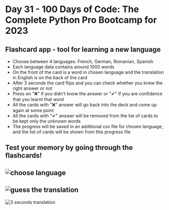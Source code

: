 # Day 31 - 100 Days of Code: The Complete Python Pro Bootcamp for 2023

## Flashcard app - tool for learning a new language
- Choose between 4 languages: French, German, Romanian, Spanish
- Each language data contains around 1000 words
- On the front of the card is a word in chosen language and the translation in English is on the back of the card
- After 3 seconds the card flips and you can check whether you knew the right answer or not
- Press on "❌" if you didn't know the answer or "✔" if you are confidence that you learnt that word
- All the cards with "❌" answer will go back into the deck and come up again at some point
- All the cards with "✔" answer will be removed from the list of cards to be kept only the unknown words
- The progress will be saved in an additional csv file for chosen language, and the list of cards will be shown from this progress file

Test your memory by going through the flashcards!
---
![choose language](https://github.com/CristinaAlina/flash-card-app/assets/148490551/d8f82674-adfd-4227-81ab-92106c7ba612)
---
![guess the translation](https://github.com/CristinaAlina/flash-card-app/assets/148490551/ff058278-cc29-48ec-9bbf-704244335c1f)
---
![3 seconds translation](https://github.com/CristinaAlina/flash-card-app/assets/148490551/896f3d04-6e29-4939-bfac-17f3ad817713)
